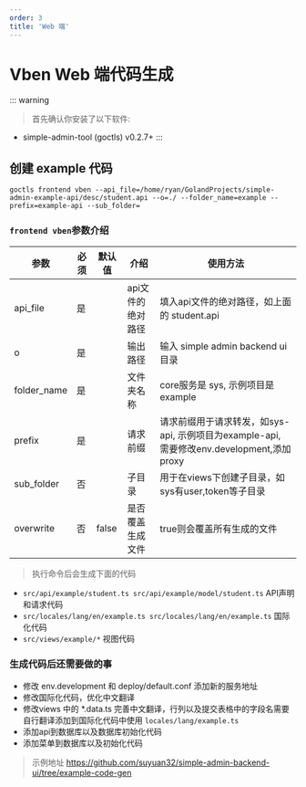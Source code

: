 ```yaml
---
order: 3
title: 'Web 端'
---
```



# Vben Web 端代码生成

::: warning
> 首先确认你安装了以下软件:

- simple-admin-tool (goctls) v0.2.7+
:::

## 创建 example 代码

```shell
goctls frontend vben --api_file=/home/ryan/GolandProjects/simple-admin-example-api/desc/student.api --o=./ --folder_name=example --prefix=example-api --sub_folder=
```

### `frontend vben`参数介绍

| 参数          | 必须  | 默认值   | 介绍         | 使用方法                                                               |
|-------------|-----|-------|------------|--------------------------------------------------------------------|
| api_file    | 是   |       | api文件的绝对路径 | 填入api文件的绝对路径，如上面的 student.api                                      |
| o           | 是   |       | 输出路径       | 输入 simple admin backend ui 目录                                      |
| folder_name | 是   |       | 文件夹名称      | core服务是 sys, 示例项目是 example                                         |
| prefix      | 是   |       | 请求前缀       | 请求前缀用于请求转发，如sys-api, 示例项目为example-api, 需要修改env.development,添加proxy |
| sub_folder  | 否   |       | 子目录        | 用于在views下创建子目录，如sys有user,token等子目录                                 |
| overwrite   | 否   | false | 是否覆盖生成文件   | true则会覆盖所有生成的文件                                                    |

> 执行命令后会生成下面的代码

- `src/api/example/student.ts src/api/example/model/student.ts`    API声明和请求代码
- `src/locales/lang/en/example.ts src/locales/lang/en/example.ts`  国际化代码
- `src/views/example/*` 视图代码

### 生成代码后还需要做的事

- 修改 env.development 和 deploy/default.conf 添加新的服务地址
- 修改国际化代码，优化中文翻译
- 修改views 中的 *.data.ts 完善中文翻译，行列以及提交表格中的字段名需要自行翻译添加到国际化代码中使用 `locales/lang/example.ts`
- 添加api到数据库以及数据库初始化代码
- 添加菜单到数据库以及初始化代码

> 示例地址 <https://github.com/suyuan32/simple-admin-backend-ui/tree/example-code-gen>
